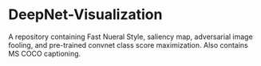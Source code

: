 # DeepNet-Visualization
A repository containing Fast Nueral Style, saliency map, adversarial image fooling, and pre-trained convnet class score maximization. Also contains MS COCO captioning.
